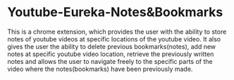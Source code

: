 # Youtube-Eureka-Notes&Bookmarks
This is a chrome extension, which provides the user with the ability to store notes of youtube videos at specific locations of the youtube video. It also gives the user the ability to delete previous bookmarks(notes), add new notes at specific youtube video location, retrieve the previously written notes and allows the user to navigate freely to the specific parts of the video where the notes(bookmarks) have been previously made.
